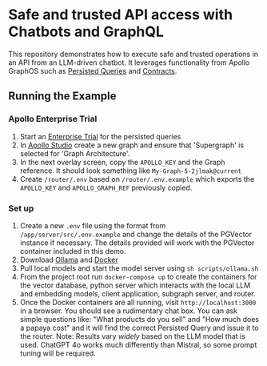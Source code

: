 # Safe and trusted API access with Chatbots and GraphQL

This repository demonstrates how to execute safe and trusted operations in an API from an LLM-driven chatbot. It leverages functionality from Apollo GraphOS such as [Persisted Queries](https://www.apollographql.com/docs/router/configuration/persisted-queries/#differences-from-automatic-persisted-queries) and [Contracts](https://www.apollographql.com/docs/graphos/delivery/contracts/).

## Running the Example

### Apollo Enterprise Trial

1. Start an [Enterprise Trial](https://studio.apollographql.com/signup?type=enterprise-trial_) for the persisted queries
1. In [Apollo Studio](https://studio.apollographql.com/) create a new graph and ensure that 'Supergraph' is selected for 'Graph Architecture'.
1. In the next overlay screen, copy the `APOLLO_KEY` and the Graph reference. It should look something like `My-Graph-5-2jlmak@current`
1. Create `/router/.env` based on `/router/.env.example` which exports the `APOLLO_KEY` and `APOLLO_GRAPH_REF` previously copied.

### Set up

1. Create a new `.env` file using the format from `/app/server/src/.env.example` and change the details of the PGVector instance if necessary. The details provided will work with the PGVector container included in this demo.
1. Download [Ollama](https://ollama.com/download) and [Docker](https://www.docker.com/products/docker-desktop/)
1. Pull local models and start the model server using `sh scripts/ollama.sh`
1. From the project root run `docker-compose up` to create the containers for the vector database, python server which interacts with the local LLM and embedding models, client application, subgraph server, and router.
1. Once the Docker containers are all running, visit `http://localhost:3000` in a browser. You should see a rudimentary chat box. You can ask simple questions like: "What products do you sell" and "How much does a papaya cost" and it will find the correct Persisted Query and issue it to the router. Note: Results vary _widely_ based on the LLM model that is used. ChatGPT 4o works much differently than Mistral, so some prompt tuning will be required. 
